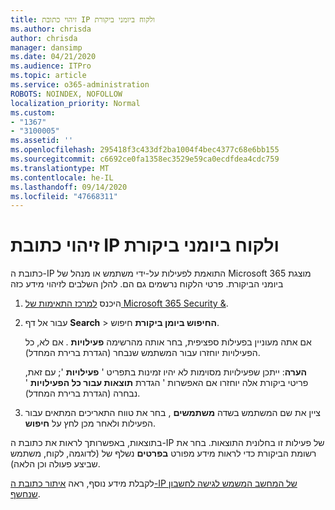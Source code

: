 ```yaml
---
title: זיהוי כתובת IP ולקוח ביומני ביקורת
ms.author: chrisda
author: chrisda
manager: dansimp
ms.date: 04/21/2020
ms.audience: ITPro
ms.topic: article
ms.service: o365-administration
ROBOTS: NOINDEX, NOFOLLOW
localization_priority: Normal
ms.custom:
- "1367"
- "3100005"
ms.assetid: ''
ms.openlocfilehash: 295418f3c433df2ba1004f4bec4377c68e6bb155
ms.sourcegitcommit: c6692ce0fa1358ec3529e59ca0ecdfdea4cdc759
ms.translationtype: MT
ms.contentlocale: he-IL
ms.lasthandoff: 09/14/2020
ms.locfileid: "47668311"
---
```

# <a name="identify-ip-address-and-client-in-audit-logs"></a>זיהוי כתובת IP ולקוח ביומני ביקורת

כתובת ה-IP התואמת לפעילות על-ידי משתמש או מנהל של Microsoft 365 מוצגת ביומני הביקורת. פרטי הלקוח נרשמים גם הם. להלן השלבים לזיהוי מידע כזה

1. היכנס [למרכז התאימות של Microsoft 365 Security &](https://protection.office.com/).

2. עבור אל דף **Search**  >  **החיפוש ביומן ביקורת** חיפוש.

   אם אתה מעוניין בפעילות ספציפית, בחר אותה מהרשימה **פעילויות** . אם לא, כל הפעילויות יוחזרו עבור המשתמש שנבחר (הגדרת ברירת המחדל).

   **הערה**: ייתכן שפעילויות מסוימות לא יהיו זמינות בתפריט ' **פעילויות** '; עם זאת, פריטי ביקורת אלה יוחזרו אם האפשרות ' הגדרת **תוצאות עבור כל הפעילויות** ' נבחרה (הגדרת ברירת המחדל).

3. ציין את שם המשתמש בשדה **משתמשים** , בחר את טווח התאריכים המתאים עבור הפעילות ולאחר מכן לחץ על **חיפוש**.

בתוצאות, באפשרותך לראות את כתובת ה-IP של פעילות זו בחלונית התוצאות. בחר את רשומת הביקורת כדי לראות מידע מפורט **בפרטים** נשלף של (לדוגמה, לקוח, משתמש שביצע פעולה וכן הלאה).

לקבלת מידע נוסף, ראה [איתור כתובת ה-IP של המחשב המשמש לגישה לחשבון שנחשף](https://docs.microsoft.com/microsoft-365/compliance/auditing-troubleshooting-scenarios#find-the-ip-address-of-the-computer-used-to-access-a-compromised-account).

